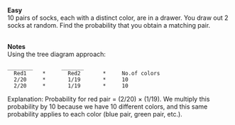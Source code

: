 **Easy** <br> 
10 pairs of socks, each with a distinct color, are in a drawer. You draw out 2 socks at random. Find the probability that you obtain a matching pair.
<br><br>

**Notes**<br>
Using the tree diagram approach:
```
________         _______
  Red1     *       Red2       *     No.of colors
  2/20     *       1/19       *     10  
  2/20     *       1/19       *     10

```
Explanation: Probability for red pair = (2/20) × (1/19). We multiply this probability by 10 because we have 10 different colors, and this same probability applies to each color (blue pair, green pair, etc.).
